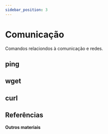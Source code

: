 ```yaml
---
sidebar_position: 3
---
```


# Comunicação

Comandos relaciondos à comunicação e redes.

## ping

## wget

## curl


## Referências

**Outros materiais**  